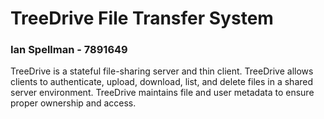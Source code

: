 # TreeDrive File Transfer System
### Ian Spellman - 7891649

TreeDrive is a stateful file-sharing server and thin client. TreeDrive allows clients to authenticate, upload, download, list, and delete files in a shared server environment. TreeDrive maintains file and user metadata to ensure proper ownership and access.
